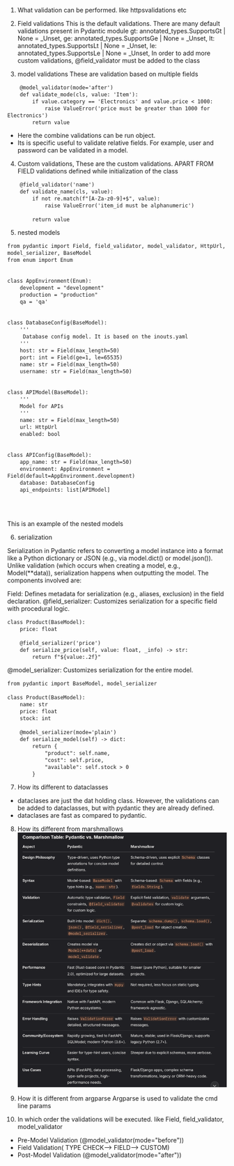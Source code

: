1. What validation can be performed. like httpsvalidations etc

2. Field validations
This is the default validations. There are many default validations present in Pydantic module
    gt: annotated_types.SupportsGt | None = _Unset,
    ge: annotated_types.SupportsGe | None = _Unset,
    lt: annotated_types.SupportsLt | None = _Unset,
    le: annotated_types.SupportsLe | None = _Unset,
In order to add more custom validations, @field_validator must be added to the class

3. model validations
These are validation based on multiple fields
```aiignore
    @model_validator(mode='after')
    def validate_mode(cls, value: 'Item'):
        if value.category == 'Electronics' and value.price < 1000:
            raise ValueError('price must be greater than 1000 for Electronics')
        return value
```
* Here the combine validations can be run object.
* Its is specific useful to validate relative fields. For example, user and password can be validated in a model.

4. Custom validations, 
These are the custom validations. APART FROM FIELD  validations defined while initialization of the class
```aiignore
    @field_validator('name')
    def validate_name(cls, value):
        if not re.match(f"[A-Za-z0-9]+$", value):
            raise ValueError('item_id must be alphanumeric')

        return value
```

5. nested models
```console
from pydantic import Field, field_validator, model_validator, HttpUrl, model_serializer, BaseModel
from enum import Enum


class AppEnvironment(Enum):
    development = "development"
    production = "production"
    qa = 'qa'


class DatabaseConfig(BaseModel):
    '''
     Database config model. It is based on the inouts.yaml
    '''
    host: str = Field(max_length=50)
    port: int = Field(ge=1, le=65535)
    name: str = Field(max_length=50)
    username: str = Field(max_length=50)


class APIModel(BaseModel):
    '''
    Model for APIs
    '''
    name: str = Field(max_length=50)
    url: HttpUrl
    enabled: bool


class APIConfig(BaseModel):
    app_name: str = Field(max_length=50)
    environment: AppEnvironment = Field(default=AppEnvironment.development)
    database: DatabaseConfig
    api_endpoints: list[APIModel]




```
This is an example of the nested models

6. serialization

Serialization in Pydantic refers to converting a model instance into a format like a Python dictionary or JSON (e.g., via model.dict() or model.json()). Unlike validation (which occurs when creating a model, e.g., Model(**data)), serialization happens when outputting the model. The components involved are:

Field: Defines metadata for serialization (e.g., aliases, exclusion) in the field declaration.
@field_serializer: Customizes serialization for a specific field with procedural logic.
```aiignore
class Product(BaseModel):
    price: float

    @field_serializer('price')
    def serialize_price(self, value: float, _info) -> str:
        return f"${value:.2f}"
```
@model_serializer: Customizes serialization for the entire model.
```aiignore
from pydantic import BaseModel, model_serializer

class Product(BaseModel):
    name: str
    price: float
    stock: int

    @model_serializer(mode='plain')
    def serialize_model(self) -> dict:
        return {
            "product": self.name,
            "cost": self.price,
            "available": self.stock > 0
        }
```

7. How its different to dataclasses
* dataclases are just the dat holding class. However, the validations can be added to dataclasses, but with pydantic they are already defined.
* dataclases are fast as compared to pydantic.

8. How its different from marshmallows
![img.png](img.png)

9. How it is different from argparse
Argparse is used to validate the cmd line params

10. In which order the validations will be executed. like Field, field_validator, model_validator
* Pre-Model Validation (@model_validator(mode="before"))
* Field Validation( TYPE CHECK--> FIELD--> CUSTOM)
* Post-Model Validation (@model_validator(mode="after"))
